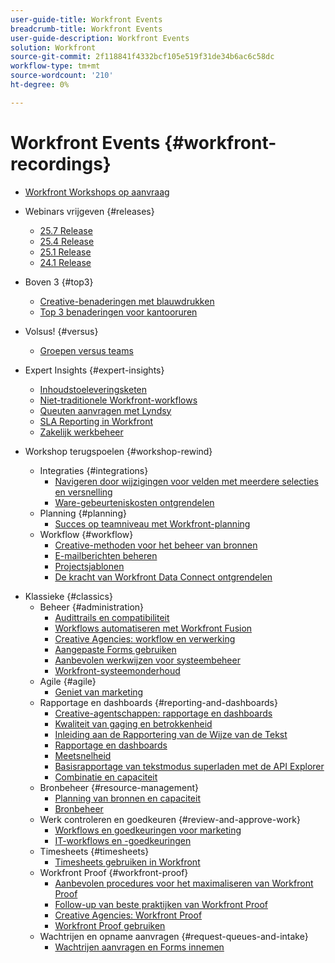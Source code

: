 ```yaml
---
user-guide-title: Workfront Events
breadcrumb-title: Workfront Events
user-guide-description: Workfront Events
solution: Workfront
source-git-commit: 2f118841f4332bcf105e519f31de34b6ac6c58dc
workflow-type: tm+mt
source-wordcount: '210'
ht-degree: 0%

---
```



# Workfront Events {#workfront-recordings}

+ [Workfront Workshops op aanvraag](overview.md)

+ Webinars vrijgeven {#releases}
   + [25.7 Release](releases/25-7-release-webinar.md)
   + [25.4 Release](releases/25-4-release-webinar.md)
   + [25.1 Release](releases/25-1-release-webinar.md)
   + [24.1 Release](releases/24-1-release-webinar.md)
+ Boven 3 {#top3}
   + [Creative-benaderingen met blauwdrukken](top3/blueprints.md)
   + [Top 3 benaderingen voor kantooruren](top3/office-hours.md)
+ Volsus! {#versus}
   + [Groepen versus teams](versus/groups-vs-teams.md)
+ Expert Insights {#expert-insights}
   + [Inhoudstoeleveringsketen](expert-insights/content-supply-chain.md)
   + [Niet-traditionele Workfront-workflows](expert-insights/non-traditional-workfront-workflows.md)
   + [Queuten aanvragen met Lyndsy](expert-insights/request-queues.md)
   + [SLA Reporting in Workfront](expert-insights/sla-reporting.md)
   + [Zakelijk werkbeheer](expert-insights/enterprise-work-management.md)
+ Workshop terugspoelen {#workshop-rewind}
   + Integraties {#integrations}
      + [Navigeren door wijzigingen voor velden met meerdere selecties en versnelling](workshop-rewind/integrations/mulit-select-fields.md)
      + [Ware-gebeurteniskosten ontgrendelen](workshop-rewind/integrations/event-costs.md)
   + Planning {#planning}
      + [Succes op teamniveau met Workfront-planning](workshop-rewind/planning/team-success-workfront-planning.md)
   + Workflow {#workflow}
      + [Creative-methoden voor het beheer van bronnen](classics/creative-ways-of-managing-resources.md)
      + [E-mailberichten beheren](workshop-rewind/workflow/email-notifications.md)
      + [Projectsjablonen](workshop-rewind/workflow/project-templates.md)
      + [De kracht van Workfront Data Connect ontgrendelen](workshop-rewind/workflow/data-connect.md)

<!--  + Planning {#planning}
  + Integrations {#integrations}
-->

+ Klassieke {#classics}
   + Beheer {#administration}
      + [Audittrails en compatibiliteit](user-groups/audit-trails-and-compliance.md)
      + [Workflows automatiseren met Workfront Fusion](user-groups/automating-workflows-with-workfront-fusion.md)
      + [Creative Agencies: workflow en verwerking](user-groups/creative-agencies-workflows-and-process.md)
      + [Aangepaste Forms gebruiken](user-groups/leveraging-custom-forms.md)
      + [Aanbevolen werkwijzen voor systeembeheer](user-groups/system-admin-best-practices.md)
      + [Workfront-systeemonderhoud](user-groups/workfront-system-maintenance.md)
   + Agile {#agile}
      + [Geniet van marketing](user-groups/agile-in-marketing.md)
   + Rapportage en dashboards {#reporting-and-dashboards}
      + [Creative-agentschappen: rapportage en dashboards](user-groups/creative-agencies-reporting-and-dashboards.md)
      + [Kwaliteit van gaging en betrokkenheid](classics/gauging-quality-and-engagement.md)
      + [Inleiding aan de Rapportering van de Wijze van de Tekst](classics/introduction-to-text-mode-reporting.md)
      + [Rapportage en dashboards](user-groups/reporting-and-dashboards.md)
      + [Meetsnelheid](classics/measuring-velocity.md)
      + [Basisrapportage van tekstmodus superladen met de API Explorer](classics/supercharge-basic-text-mode-reporting-using-the-api-explorer.md)
      + [Combinatie en capaciteit](classics/understanding-mix-and-capacity.md)
   + Bronbeheer {#resource-management}
      + [Planning van bronnen en capaciteit](user-groups/resource-and-capacity-planning.md)
      + [Bronbeheer](user-groups/resource-management.md)
   + Werk controleren en goedkeuren {#review-and-approve-work}
      + [Workflows en goedkeuringen voor marketing](user-groups/marketing-workflows-and-approvals.md)
      + [IT-workflows en -goedkeuringen](user-groups/it-workflows-and-approvals.md)
   + Timesheets {#timesheets}
      + [Timesheets gebruiken in Workfront](user-groups/utilizing-timesheets-in-workfront.md)
   + Workfront Proof {#workfront-proof}
      + [Aanbevolen procedures voor het maximaliseren van Workfront Proof](classics/best-practices-to-maximize-workfront-proof.md)
      + [Follow-up van beste praktijken van Workfront Proof](classics/follow-up-to-workfront-proof-best-practices.md)
      + [Creative Agencies: Workfront Proof](user-groups/creative-agencies-workfront-proof.md)
      + [Workfront Proof gebruiken](user-groups/leveraging-workfront-proof.md)
   + Wachtrijen en opname aanvragen {#request-queues-and-intake}
      + [Wachtrijen aanvragen en Forms innemen](user-groups/request-queues-and-intake-forms.md)



